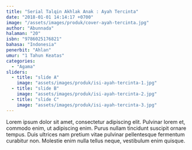 ```yaml
---
title: "Serial Talqin Akhlak Anak : Ayah Tercinta"
date: "2018-01-01 14:14:17 +0700"
image: "/assets/images/produk/cover-ayah-tercinta.jpg"
author: "Abunnada"
halaman: "20"
isbn: "9786025176821"
bahasa: "Indonesia"
penerbit: "Ahlan"
umur: "1 Tahun Keatas"
categories: 
  - "Agama"
sliders: 
  - title: "slide A"
    image: "assets/images/produk/isi-ayah-tercinta-1.jpg"
  - title: "slide B"
    image: "assets/images/produk/isi-ayah-tercinta-2.jpg"
  - title: "slide C"
    image: "assets/images/produk/isi-ayah-tercinta-3.jpg"
---
```


Lorem ipsum dolor sit amet, consectetur adipiscing elit. Pulvinar lorem et, commodo enim, ut adipiscing enim. Purus nullam tincidunt suscipit ornare tempus. Duis ultrices nam pretium vitae pulvinar pellentesque fermentum curabitur non. Molestie enim nulla tellus neque, vestibulum enim quisque.
